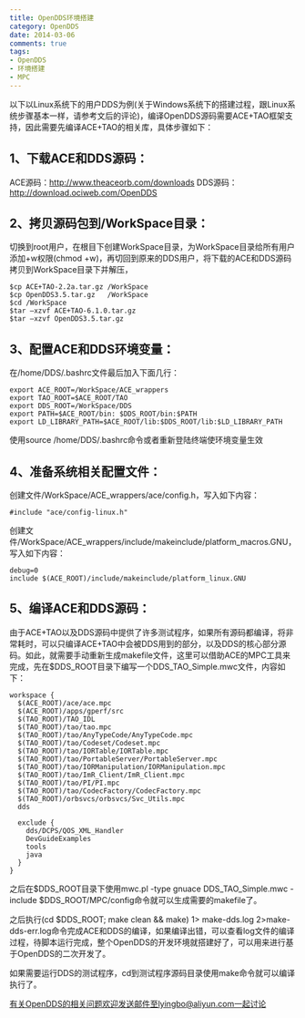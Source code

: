 ```yaml
---
title: OpenDDS环境搭建
category: OpenDDS
date: 2014-03-06
comments: true
tags:
- OpenDDS
- 环境搭建
- MPC
---
```


以下以Linux系统下的用户DDS为例(关于Windows系统下的搭建过程，跟Linux系统步骤基本一样，请参考文后的评论)，编译OpenDDS源码需要ACE+TAO框架支持，因此需要先编译ACE+TAO的相关库，具体步骤如下：

## 1、下载ACE和DDS源码：

ACE源码：http://www.theaceorb.com/downloads
DDS源码：http://download.ociweb.com/OpenDDS

## 2、拷贝源码包到/WorkSpace目录：

切换到root用户，在根目下创建WorkSpace目录，为WorkSpace目录给所有用户添加+w权限(chmod +w)，再切回到原来的DDS用户，将下载的ACE和DDS源码拷贝到WorkSpace目录下并解压，
```
$cp ACE+TAO-2.2a.tar.gz /WorkSpace
$cp OpenDDS3.5.tar.gz   /WorkSpace
$cd /WorkSpace
$tar –xzvf ACE+TAO-6.1.0.tar.gz
$tar –xzvf OpenDDS3.5.tar.gz
```

## 3、配置ACE和DDS环境变量：

在/home/DDS/.bashrc文件最后加入下面几行：
```
export ACE_ROOT=/WorkSpace/ACE_wrappers
export TAO_ROOT=$ACE_ROOT/TAO
export DDS_ROOT=/WorkSpace/DDS
export PATH=$ACE_ROOT/bin: $DDS_ROOT/bin:$PATH
export LD_LIBRARY_PATH=$ACE_ROOT/lib:$DDS_ROOT/lib:$LD_LIBRARY_PATH
```
使用source /home/DDS/.bashrc命令或者重新登陆终端使环境变量生效

## 4、准备系统相关配置文件：

创建文件/WorkSpace/ACE_wrappers/ace/config.h，写入如下内容：
```
#include "ace/config-linux.h"
```
创建文件/WorkSpace/ACE_wrappers/include/makeinclude/platform_macros.GNU，写入如下内容：
```
debug=0
include $(ACE_ROOT)/include/makeinclude/platform_linux.GNU
```

## 5、编译ACE和DDS源码：

由于ACE+TAO以及DDS源码中提供了许多测试程序，如果所有源码都编译，将非常耗时，可以只编译ACE+TAO中会被DDS用到的部分，以及DDS的核心部分源码。如此，就需要手动重新生成makefile文件，这里可以借助ACE的MPC工具来完成，先在$DDS_ROOT目录下编写一个DDS_TAO_Simple.mwc文件，内容如下：
```
workspace {
  $(ACE_ROOT)/ace/ace.mpc
  $(ACE_ROOT)/apps/gperf/src
  $(TAO_ROOT)/TAO_IDL
  $(TAO_ROOT)/tao/tao.mpc
  $(TAO_ROOT)/tao/AnyTypeCode/AnyTypeCode.mpc
  $(TAO_ROOT)/tao/Codeset/Codeset.mpc
  $(TAO_ROOT)/tao/IORTable/IORTable.mpc
  $(TAO_ROOT)/tao/PortableServer/PortableServer.mpc
  $(TAO_ROOT)/tao/IORManipulation/IORManipulation.mpc
  $(TAO_ROOT)/tao/ImR_Client/ImR_Client.mpc
  $(TAO_ROOT)/tao/PI/PI.mpc
  $(TAO_ROOT)/tao/CodecFactory/CodecFactory.mpc
  $(TAO_ROOT)/orbsvcs/orbsvcs/Svc_Utils.mpc
  dds

  exclude {
    dds/DCPS/QOS_XML_Handler
    DevGuideExamples
    tools
    java
  }
}
```
之后在$DDS_ROOT目录下使用mwc.pl -type gnuace DDS_TAO_Simple.mwc -include $DDS_ROOT/MPC/config命令就可以生成需要的makefile了。

之后执行(cd $DDS_ROOT; make clean && make) 1> make-dds.log 2>make-dds-err.log命令完成ACE和DDS的编译，如果编译出错，可以查看log文件的编译过程，待脚本运行完成，整个OpenDDS的开发环境就搭建好了，可以用来进行基于OpenDDS的二次开发了。
 
如果需要运行DDS的测试程序，cd到测试程序源码目录使用make命令就可以编译执行了。

有关OpenDDS的相关问题欢迎发送邮件至lyingbo@aliyun.com一起讨论
